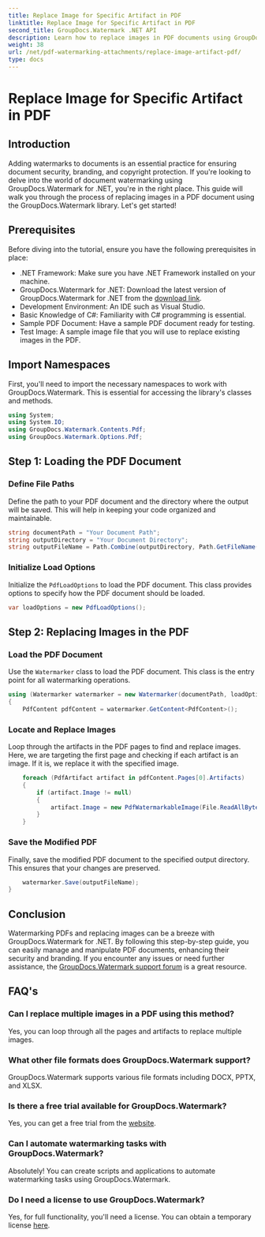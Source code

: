 ```yaml
---
title: Replace Image for Specific Artifact in PDF
linktitle: Replace Image for Specific Artifact in PDF
second_title: GroupDocs.Watermark .NET API
description: Learn how to replace images in PDF documents using GroupDocs.Watermark for .NET with this comprehensive, step-by-step tutorial.
weight: 38
url: /net/pdf-watermarking-attachments/replace-image-artifact-pdf/
type: docs
---
```

# Replace Image for Specific Artifact in PDF

## Introduction
Adding watermarks to documents is an essential practice for ensuring document security, branding, and copyright protection. If you're looking to delve into the world of document watermarking using GroupDocs.Watermark for .NET, you're in the right place. This guide will walk you through the process of replacing images in a PDF document using the GroupDocs.Watermark library. Let's get started!
## Prerequisites
Before diving into the tutorial, ensure you have the following prerequisites in place:
- .NET Framework: Make sure you have .NET Framework installed on your machine.
- GroupDocs.Watermark for .NET: Download the latest version of GroupDocs.Watermark for .NET from the [download link](https://releases.groupdocs.com/Watermark/net/).
- Development Environment: An IDE such as Visual Studio.
- Basic Knowledge of C#: Familiarity with C# programming is essential.
- Sample PDF Document: Have a sample PDF document ready for testing.
- Test Image: A sample image file that you will use to replace existing images in the PDF.
## Import Namespaces
First, you'll need to import the necessary namespaces to work with GroupDocs.Watermark. This is essential for accessing the library's classes and methods.
```csharp
using System;
using System.IO;
using GroupDocs.Watermark.Contents.Pdf;
using GroupDocs.Watermark.Options.Pdf;
```

## Step 1: Loading the PDF Document
### Define File Paths
Define the path to your PDF document and the directory where the output will be saved. This will help in keeping your code organized and maintainable.
```csharp
string documentPath = "Your Document Path";
string outputDirectory = "Your Document Directory";
string outputFileName = Path.Combine(outputDirectory, Path.GetFileName(documentPath));
```
### Initialize Load Options
Initialize the `PdfLoadOptions` to load the PDF document. This class provides options to specify how the PDF document should be loaded.
```csharp
var loadOptions = new PdfLoadOptions();
```
## Step 2: Replacing Images in the PDF
### Load the PDF Document
Use the `Watermarker` class to load the PDF document. This class is the entry point for all watermarking operations.
```csharp
using (Watermarker watermarker = new Watermarker(documentPath, loadOptions))
{
    PdfContent pdfContent = watermarker.GetContent<PdfContent>();
```
### Locate and Replace Images
Loop through the artifacts in the PDF pages to find and replace images. Here, we are targeting the first page and checking if each artifact is an image. If it is, we replace it with the specified image.
```csharp
    foreach (PdfArtifact artifact in pdfContent.Pages[0].Artifacts)
    {
        if (artifact.Image != null)
        {
            artifact.Image = new PdfWatermarkableImage(File.ReadAllBytes("Your Image Path"));
        }
    }
```
### Save the Modified PDF
Finally, save the modified PDF document to the specified output directory. This ensures that your changes are preserved.
```csharp
    watermarker.Save(outputFileName);
}
```

## Conclusion
Watermarking PDFs and replacing images can be a breeze with GroupDocs.Watermark for .NET. By following this step-by-step guide, you can easily manage and manipulate PDF documents, enhancing their security and branding. If you encounter any issues or need further assistance, the [GroupDocs.Watermark support forum](https://forum.groupdocs.com/c/watermark/19) is a great resource.
## FAQ's
### Can I replace multiple images in a PDF using this method?
Yes, you can loop through all the pages and artifacts to replace multiple images.
### What other file formats does GroupDocs.Watermark support?
GroupDocs.Watermark supports various file formats including DOCX, PPTX, and XLSX.
### Is there a free trial available for GroupDocs.Watermark?
Yes, you can get a free trial from the [website](https://releases.groupdocs.com/).
### Can I automate watermarking tasks with GroupDocs.Watermark?
Absolutely! You can create scripts and applications to automate watermarking tasks using GroupDocs.Watermark.
### Do I need a license to use GroupDocs.Watermark?
Yes, for full functionality, you'll need a license. You can obtain a temporary license [here](https://purchase.groupdocs.com/temporary-license/).
